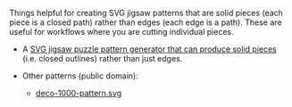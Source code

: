 Things helpful for creating SVG jigsaw patterns that are solid pieces (each piece is a closed path) rather than edges (each edge is a path).  These are useful for workflows where you are cutting individual pieces.

* A [SVG jigsaw puzzle pattern generator that can produce solid pieces](puzzleGenerator2-o.html) (i.e. closed outlines) rather than just edges.

* Other patterns (public domain):

    * [deco-1000-pattern.svg](deco-1000-pattern.svg)
    
